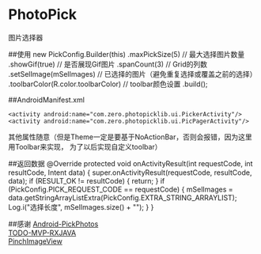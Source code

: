 # PhotoPick
图片选择器

##使用
    new PickConfig.Builder(this)
                .maxPickSize(5)             // 最大选择图片数量
                .showGif(true)              // 是否展现Gif图片
                .spanCount(3)               // Grid的列数
                .setSelImage(mSelImages)    // 已选择的图片（避免重复选择或覆盖之前的选择）
                .toolbarColor(R.color.toolbarColor) // toolbar颜色设置
                .build();    
                               
##AndroidManifest.xml

    <activity android:name="com.zero.photopicklib.ui.PickerActivity"/>
    <activity android:name="com.zero.photopicklib.ui.PicPagerActivity"/>
其他属性随意（但是Theme一定是要基于NoActionBar，否则会报错，因为这里用Toolbar来实现，
为了以后实现自定义toolbar）

##返回数据
    @Override
    protected void onActivityResult(int requestCode, int resultCode, Intent data) {
        super.onActivityResult(requestCode, resultCode, data);
        if (RESULT_OK != resultCode) {
            return;
        }
        if (PickConfig.PICK_REQUEST_CODE == requestCode) {
            mSelImages = data.getStringArrayListExtra(PickConfig.EXTRA_STRING_ARRAYLIST);
            Log.i("选择长度", mSelImages.size() + "");
        }
    }

##感谢
[Android-PickPhotos](https://github.com/crosswall/Android-PickPhotos) <br/>
[TODO-MVP-RXJAVA](https://github.com/googlesamples/android-architecture/tree/dev-todo-mvp-rxjava/) <br/>
[PinchImageView](https://github.com/boycy815/PinchImageView)